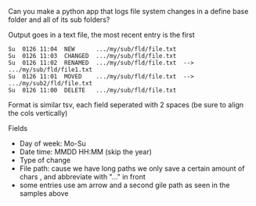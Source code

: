 
Can you make a python app that logs file system changes in a define base folder and all of its sub folders?

Output goes in a text file, the most recent entry is the first

```
Su  0126 11:04  NEW      .../my/sub/fld/file.txt
Su  0126 11:03  CHANGED  .../my/sub/fld/file.txt
Su  0126 11:02  RENAMED  .../my/sub/fld/file.txt  -->  .../my/sub/fld/file1.txt
Su  0126 11:01  MOVED    .../my/sub/fld/file.txt  -->  .../my/sub2/fld/file.txt
Su  0126 11:00  DELETE   .../my/sub/fld/file.txt
```

Format is similar tsv, each field seperated with 2 spaces (be sure to align the cols vertically)

Fields

- Day of week: Mo-Su
- Date time:   MMDD HH:MM (skip the year)
- Type of change
- File path: cause we have long paths we only save a certain amount of chars , and abbreviate with "..." in front
- some entries use am arrow and a second gile path as seen in the samples above
